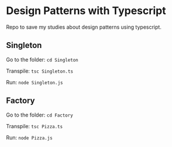# Design Patterns with Typescript
Repo to save my studies about design patterns using typescript.

## Singleton
   Go to the folder:
    `cd Singleton`

   Transpile:
    `tsc Singleton.ts`
    
   Run:
    `node Singleton.js`

## Factory
   Go to the folder:
    `cd Factory`

   Transpile:
    `tsc Pizza.ts`
    
   Run:
    `node Pizza.js`